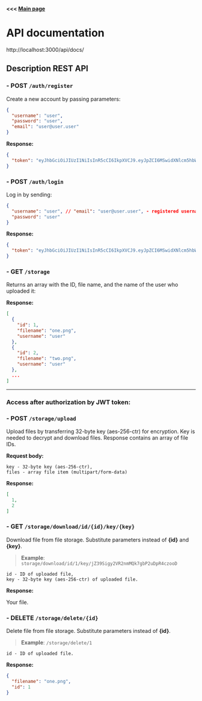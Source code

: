 **<<< [Main page](https://github.com/Elaboro/Files-Storage-Backend)**

# API documentation 
http://localhost:3000/api/docs/

## Description REST API


### - **POST** `/auth/register`

Create a new account by passing parameters:

```json
{
  "username": "user",
  "password": "user",
  "email": "user@user.user"
}
```
**Response:**
```json
{
  "token": "eyJhbGciOiJIUzI1NiIsInR5cCI6IkpXVCJ9.eyJpZCI6MSwidXNlcm5hbWUiOiJ1c2VyIiwiZW1haWwiOiJ1c2VyQHVzZXIudXNlciIsImlhdCI6MTY2NjE1MzI5MCwiZXhwIjoxNjY2MTYwNDkwfQ.T6QncayeGVl-LhmwASRjgy1Bv8gVmDmH3rDhhnFgCR4"
}
```

### - **POST** `/auth/login`

Log in by sending:

```json
{
  "username": "user", // "email": "user@user.user", - registered username or email
  "password": "user"
}
```
**Response:**
```json
{
  "token": "eyJhbGciOiJIUzI1NiIsInR5cCI6IkpXVCJ9.eyJpZCI6MSwidXNlcm5hbWUiOiJ1c2VyIiwiZW1haWwiOiJ1c2VyQHVzZXIudXNlciIsImlhdCI6MTY2NjE1MzI5MCwiZXhwIjoxNjY2MTYwNDkwfQ.T6QncayeGVl-LhmwASRjgy1Bv8gVmDmH3rDhhnFgCR4"
}
```

### - **GET** `/storage`

Returns an array with the ID, file name, and the name of the user who uploaded it:

**Response:**
```json
[
  {
    "id": 1,
    "filename": "one.png",
    "username": "user"
  },
  {
    "id": 2,
    "filename": "two.png",
    "username": "user"
  },
  ...
]
```

___

### Access after authorization by JWT token:

### - **POST** `/storage/upload`

Upload files by transferring 32-byte key (aes-256-ctr) for encryption. Key is needed to decrypt and download files. Response contains an array of file IDs.

**Request body:**
```text
key - 32-byte key (aes-256-ctr),
files - array file item (multipart/form-data)
```
**Response:**
```json
[
  1,
  2
]
```

### - **GET** `/storage/download/id/{id}/key/{key}`

Download file from file storage. Substitute parameters instead of **{id}** and **{key}**.
> **Example**: `storage/download/id/1/key/jZ39Sigy2VR2nmMQk7gbP2uDpR4czooD`

```text
id - ID of uploaded file,
key - 32-byte key (aes-256-ctr) of uploaded file.
```
**Response:**

Your file.

### - **DELETE** `/storage/delete/{id}`

Delete file from file storage. Substitute parameters instead of **{id}**.
> **Example**: `/storage/delete/1`

```text
id - ID of uploaded file.
```
**Response:**
```json
{
  "filename": "one.png",
  "id": 1
}
```